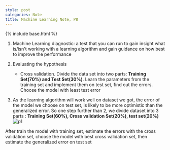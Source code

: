 ```yaml
---
style: post
categories: Note
title: Machine Learning Note, P8
---
```

{% include base.html %}

1. Machine Learning diagnostic: a test that you can run to gain insight what is/isn't working with a learning algorithm and gain guidance on how best to improve the performance

2. Evaluating the hypothesis

    - Cross validation. Divide the data set into two parts: **Training Set(70%) and Test Set(30%)**. Learn the parameters from the training set and implement them on test set, find out the errors. Choose the model with least test error

3. As the learning algorithm will work well on dataset we got, the error of the model we choose on test set, is likely to be more optimistic than the generalized error. So one step further than 2, we divide dataset into 3 parts : **Training Set(60%), Cross validation Set(20%), test set(20%)**
  ![p1][errors]

  After train the model with training set, estimate the errors with the cross validation set, choose the model with best cross validation set, then estimate the generalized error on test set



[errors]: {{base}}/assets/2016-09-19_Cross_Validation_Errors.png
